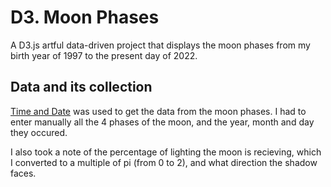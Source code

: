 # D3. Moon Phases

 A D3.js artful data-driven project that displays the moon phases from my birth year of 1997 to the present day of 2022.

## Data and its collection

[Time and Date](https://www.timeanddate.com/moon/phases/?year=20229) was used to get the data from the moon phases. I had to enter manually all the 4 phases of the moon, and the year, month and day they occured.

I also took a note of the percentage of lighting the moon is recieving, which I converted to a multiple of pi (from 0 to 2), and what direction the shadow faces.